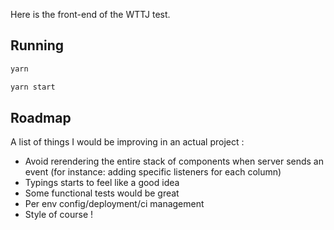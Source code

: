 Here is the front-end of the WTTJ test.

## Running

```bash
yarn

yarn start
```

## Roadmap

A list of things I would be improving in an actual project :

- Avoid rerendering the entire stack of components when server sends an event (for instance: adding specific listeners for each column)
- Typings starts to feel like a good idea
- Some functional tests would be great
- Per env config/deployment/ci management
- Style of course !

